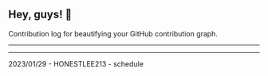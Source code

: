 ## Hey, guys! 👋

Contribution log for beautifying your GitHub contribution graph.

---



---

2023/01/29 - HONESTLEE213 - schedule
